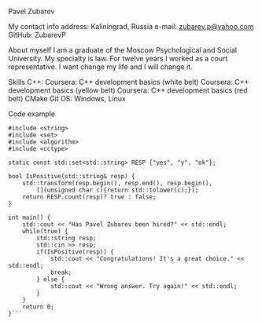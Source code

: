 Pavel Zubarev

My contact info
address:    Kaliningrad, Russia
e-mail:     zubarev.p@yahoo.com
GitHub:     ZubarevP

About myself
I am a graduate of the Moscow Psychological and Social University. My specialty is law. For twelve years I worked as a court representative. I want change my life and I will change it.

Skills
C++: 
Coursera: C++ development basics (white belt) 
Coursera: C++ development basics (yellow belt) 
Coursera: C++ development basics (red belt) 
CMake
Git
OS: Windows, Linux

Code example
```#include <iostream>
#include <string>
#include <set>
#include <algorithm>
#include <cctype>

static const std::set<std::string> RESP {"yes", "y", "ok"};

bool IsPositive(std::string& resp) {
    std::transform(resp.begin(), resp.end(), resp.begin(),
        [](unsigned char c){return std::tolower(c);});    
    return RESP.count(resp)? true : false; 
}

int main() {
    std::cout << "Has Pavel Zubarev been hired?" << std::endl;
    while(true) {
        std::string resp;
        std::cin >> resp;
        if(IsPositive(resp)) {
            std::cout << "Congratulations! It's a great choice." << std::endl;
            break;
        } else {
            std::cout << "Wrong answer. Try again!" << std::endl;
        }
    }
    return 0;
}```


